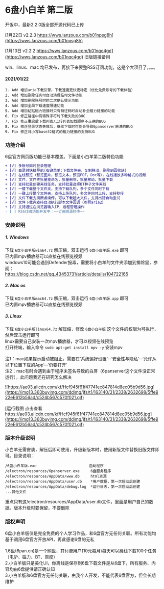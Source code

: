 # 6盘小白羊 第二版

开饭中，最新2.2.0版全部开源代码已上传  

[1月22日 v2.2.3  https://wws.lanzous.com/b01npsg8h](https://wws.lanzous.com/b01npsg8h)  

[1月13日 v2.2.2 https://wws.lanzous.com/b01nqc4gd](https://wws.lanzous.com/b01nqc4gd)  旧版链接备用

win、linux、mac 均已发布，再接下来要整RSS订阅功能，这是个大项目了。。。。  

#### 2021/01/22
```
1. Add 增加aria下载引擎，下载速度更快更稳定（优化免费账号的下载体验）
2. Add 增加删除任务时自动清理临时文件功能
3. Add 增加删除账号时的二次确认提示功能
4. Add 增加全局下载速度限速功能
5. Add 增加粘贴磁力链接时只有特征码时自动补全磁力链接的功能
6. Fix 修正路径中有特殊字符时下载失败的BUG
7. Fix 修正重启后下载列表/上传列表加载顺序不正确的BUG
8. Fix 修正登录状态失效后，继续下载时可能会导致6panserver崩溃的BUG
9. Fix 修正对小写base32格式的磁力链接的支持BUG
```
### 功能介绍

6盘官方网页版功能已基本覆盖。下面是小白羊第二版特色功能<br />

``` diff
+ [√] 多账号同时登录管理
+ [√] 目录树快捷导航(右键菜单:下载文件夹，复制移动，删除到回收站)
+ [√] 在线预览（预览图片，预览文本，预览PDF，Doc等），在线播放多种格式的视频
+ [√] 文件、文件夹批量重命名，批量删除，批量移动，批量下载
+ [√] 支持批量创建离线任务，支持批量选择BT种子文件离线
+ [√] 一键下载整个文件夹，支持下载队列，多个文件同时下载
+ [√] 一键上传整个文件夹，支持上传队列，多文件同时上传，支持秒传
+ [√] 文件下载支持断点续传，可以下载超大文件，支持出错自动重试
+ [√] 文件下载完支持自动执行脚本文件回调（参照aria2）
+ [√] 支持通过在浏览器输入IP，远程管理操作
- [ ] RSS订阅功能开发中：~~订阅资源秒传~~
```

### 安装说明

##### 1. Windows  
下载 `6盘小白羊版win64.7z` 解压缩，双击运行 `6盘小白羊版.exe` 即可<br />
已内置mpv播放器可以直接在线预览视频<br />
windows10可能会遇到Defender报毒，需要将小白羊的文件夹添加到排除里，参阅：<br />
 https://blog.csdn.net/qq_43453731/article/details/104722165
##### 2. Mac os  
下载 `6盘小白羊版mac64.7z` 解压缩，双击运行 `6盘小白羊版.app` 即可<br />
已内置mpv播放器可以直接在线预览视频
##### 3. Linux  
下载 `6盘小白羊版linux64.7z` 解压缩，修改 `6盘小白羊版` 这个文件的权限为可执行，然后双击运行即可<br />
linux需要自己安装一次mpv播放器，才可以视频在线预览<br />
打开终端，输入命令  <code>sudo apt-get install mpv -y</code>  安装mpv
<br /><br />
注1：mac如果提示启动被阻止，需要在‘系统偏好设置’--‘安全性与隐私’--‘允许从以下位置下载的App’--‘仍要打开’<br />
注2：mac有时会遇到由于程序未签名导致的白屏（6panserver这个文件没正常运行），此问题我还在研究怎么解决<br />

![https://ae03.alicdn.com/kf/Hcf945f61f47741ec847814d8ec05b9d56.jpg](https://img13.360buyimg.com/ddimg/jfs/t1/163140/31/2338/2632698/5ffe922eE612b56ad/c524b567c570f021.gif)
<br /><br />
[运行截图 点击查看 https://ae03.alicdn.com/kf/Hcf945f61f47741ec847814d8ec05b9d56.jpg](https://img13.360buyimg.com/ddimg/jfs/t1/163140/31/2338/2632698/5ffe922eE612b56ad/c524b567c570f021.gif)
<br />

### 版本升级说明

小白羊无需安装，解压后即可使用，升级新版本时，使用新版文件替换旧版文件即可。目录说明：<br />
```
/6盘小白羊版.exe                        启动程序  
/electron/resources/6panserver.exe     6盘服务程序   
/electron/resources/AppData/www.db     html资源  
/electron/resources/AppData/user.db    *用户数据，第一次启动后创建  
/electron/resources/AppData/debug.log  *运行日志，第一次启动后创建  
...其他文件
```
重点只有这/electron/resources/AppData/user.db文件，里面是用户自己的数据。版本升级时要保留，不要删除  


### 版权声明

6盘小白羊版仅是完全免费的个人学习作品，和6盘官方无任何关联。所有功能均基于调用6盘官方开放API，再此感谢6盘的无私<br /><br />
1.6盘(6pan.cn)是一个网盘，其付费用户(10元每月)每天可以离线下载100个任务（电驴、磁力、BT、百度）<br />
2.小白羊版只是美化UI，你离线是保存到6盘下载文件是从6盘下，所有服务、内容均由6盘提供请正确认知<br />
3.小白羊版和6盘官方无任何关联，由我个人开发，不能代表6盘官方，但会长期维护<br />
